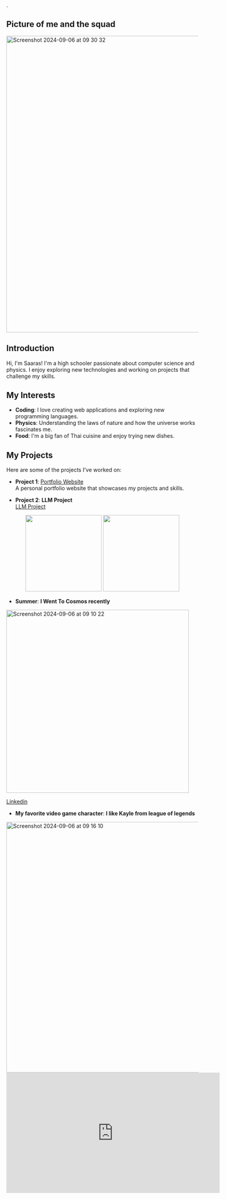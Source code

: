    .   
## Picture of me and the squad
<img width="776" alt="Screenshot 2024-09-06 at 09 30 32" src="https://github.com/user-attachments/assets/669eb142-9021-46af-a8f7-9963f06ea1ba">


## Introduction
Hi, I'm Saaras! I'm a high schooler passionate about computer science and physics. I enjoy exploring new technologies and working on projects that challenge my skills.   

## My Interests
- **Coding**: I love creating web applications and exploring new programming languages.
- **Physics**: Understanding the laws of nature and how the universe works fascinates me.
- **Food**: I'm a big fan of Thai cuisine and enjoy trying new dishes.

## My Projects
Here are some of the projects I've worked on:

- **Project 1**: [Portfolio Website](https://saaras859.github.io/Saaras_2025/)  
  A personal portfolio website that showcases my projects and skills.
  
- **Project 2**: **LLM Project**  
  [LLM Project](https://github.com/peterljchen/HyperplanarAI/blob/saarascode/main.py)


<p align="center">
  <img src="https://github.com/user-attachments/assets/c912d531-0300-46ae-be99-02bef1b81ac6" height="200">
  <img src="https://github.com/user-attachments/assets/3866370c-7809-45d9-94b9-98aae4bbab4f" height="200">
</p>

- **Summer**: **I Went To Cosmos recently**  
<img width="479" alt="Screenshot 2024-09-06 at 09 10 22" src="https://github.com/user-attachments/assets/86d67513-1240-49ef-a4ac-7a4fbedfb23b">   

[Linkedin](https://www.linkedin.com/in/saaras-kodali-44b07a233/)

- **My favorite video game character**: **I like Kayle from league of legends**  
<img width="656" alt="Screenshot 2024-09-06 at 09 16 10" src="https://github.com/user-attachments/assets/0aa5bd75-5544-43f2-9bad-92d1ecdb7b73">

<iframe width="560" height="315" src="https://www.youtube.com/embed/_uk_6vfqwTA" frameborder="0" allowfullscreen></iframe>
